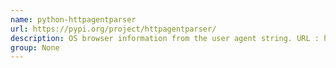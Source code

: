 ```yaml
---
name: python-httpagentparser
url: https://pypi.org/project/httpagentparser/
description: OS browser information from the user agent string. URL : https://pypi.org/project/httpagentparser/ Groups : None
group: None
---
```

